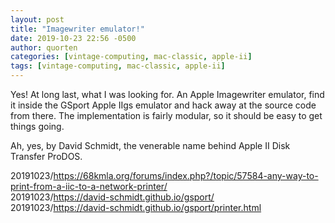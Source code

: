 ```yaml
---
layout: post
title: "Imagewriter emulator!"
date: 2019-10-23 22:56 -0500
author: quorten
categories: [vintage-computing, mac-classic, apple-ii]
tags: [vintage-computing, mac-classic, apple-ii]
---
```


Yes!  At long last, what I was looking for.  An Apple Imagewriter
emulator, find it inside the GSport Apple IIgs emulator and hack away
at the source code from there.  The implementation is fairly modular,
so it should be easy to get things going.

Ah, yes, by David Schmidt, the venerable name behind Apple II Disk
Transfer ProDOS.

20191023/https://68kmla.org/forums/index.php?/topic/57584-any-way-to-print-from-a-iic-to-a-network-printer/  
20191023/https://david-schmidt.github.io/gsport/  
20191023/https://david-schmidt.github.io/gsport/printer.html
